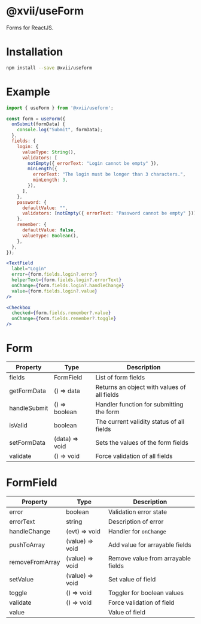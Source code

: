 # @xvii/useForm

Forms for ReactJS.

# Installation

```bash
npm install --save @xvii/useform
```

# Example

```js
import { useForm } from '@xvii/useform';

const form = useForm({
  onSubmit(formData) {
    console.log("Submit", formData);
  },
  fields: {
    login: {
      valueType: String(),
      validators: [
        notEmpty({ errorText: "Login cannot be empty" }),
        minLength({
          errorText: "The login must be longer than 3 characters.",
          minLength: 3,
        }),
      ],
    },
    password: {
      defaultValue: "",
      validators: [notEmpty({ errorText: "Password cannot be empty" })],
    },
    remember: {
      defaultValue: false,
      valueType: Boolean(),
    },
  },
});
```

```jsx
<TextField
  label="Login"
  error={form.fields.login?.error}
  helperText={form.fields.login?.errorText}
  onChange={form.fields.login?.handleChange}
  value={form.fields.login?.value}
/>

<Checkbox
  checked={form.fields.remember?.value}
  onChange={form.fields.remember?.toggle}
/>
```

# Form

| Property | Type | Description |
| --- | --- | --- |
| fields | FormField | List of form fields |
| getFormData | () => data | Returns an object with values of all fields |
| handleSubmit | () => boolean | Handler function for submitting the form |
| isValid | boolean | The current validity status of all fields |
| setFormData | (data) => void | Sets the values of the form fields |
| validate | () => void | Force validation of all fields |


# FormField

| Property | Type | Description |
| --- | --- | --- |
| error | boolean | Validation error state |
| errorText | string | Description of error |
| handleChange | (evt) => void | Handler for `onChange` |
| pushToArray | (value) => void | Add value for arrayable fields |
| removeFromArray | (value) => void | Remove value from arrayable fields |
| setValue | (value) => void | Set value of field |
| toggle | () => void | Toggler for boolean values |
| validate | () => void | Force validation of field |
| value | | Value of field |